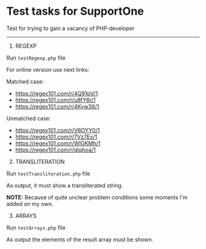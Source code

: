 # Test tasks for SupportOne
Test for trying to gain a vacancy of PHP-developer

---

1. REGEXP

Run ```testRegexp.php``` file

For online version use next links:

Matched case:
- https://regex101.com/r/4Q91pV/1
- https://regex101.com/r/u8fY6r/1
- https://regex101.com/r/4Kyw36/1

Unmatched case:

- https://regex101.com/r/V6OYY0/1
- https://regex101.com/r/7Vz7Ex/1
- https://regex101.com/r/WlGKMh/1
- https://regex101.com/r/qIqhoa/1

2. TRANSLITERATION

Run ```testTransliteration.php``` file

As output, it must show a transliterated string.

**NOTE:** Because of quite unclear problem conditions some
moments I'm added on my own. 

3. ARRAYS

Run ```testArrays.php``` file

As output the elements of the result array must be shown.

